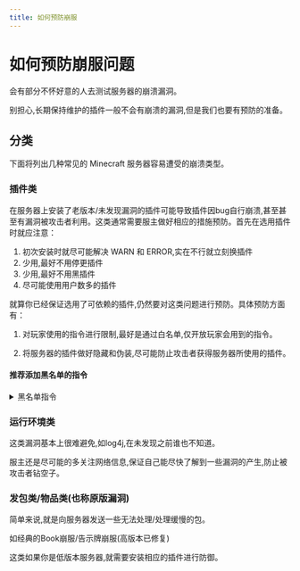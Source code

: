 ```yaml
---
title: 如何预防崩服
---
```


# 如何预防崩服问题

会有部分不怀好意的人去测试服务器的崩溃漏洞。

别担心,长期保持维护的插件一般不会有崩溃的漏洞,但是我们也要有预防的准备。

## 分类

下面将列出几种常见的 Minecraft 服务器容易遭受的崩溃类型。

### 插件类

在服务器上安装了老版本/未发现漏洞的插件可能导致插件因bug自行崩溃,甚至甚至有漏洞被攻击者利用。这类通常需要服主做好相应的措施预防。首先在选用插件时就应注意：
1. 初次安装时就尽可能解决 WARN 和 ERROR,实在不行就立刻换插件
2. 少用,最好不用停更插件
3. 少用,最好不用黑插件
4. 尽可能使用用户数多的插件

就算你已经保证选用了可依赖的插件,仍然要对这类问题进行预防。具体预防方面有：

1. 对玩家使用的指令进行限制,最好是通过白名单,仅开放玩家会用到的指令。

2. 将服务器的插件做好隐藏和伪装,尽可能防止攻击者获得服务器所使用的插件。

#### 推荐添加黑名单的指令
<details>
  <summary>黑名单指令</summary>

```
      # WorldEdit exploit
      - "//calc"
      - "//calculate"
      - "//eval"
      - "//evaluate"
      - "//solve"
      - "//asc"
      - "//ascend"
      - "//desc"
      - "//descend"
      # HolographicDisplays exploit
      - "/hd readtext"
      - "/holo readtext"
      - "/hologram readtext"
      - "/holograms readtext"
      - "/holographicdisplays readtext"
      # PermissionsEx exploit
      - "/pex promote"
      - "/pex demote"
      - "/promote"
      - "/demote"
      - "/execute"
      # Multiverse exploit
      - "/mv ^"
      - "/mv help <"
      - "/mvhelp <"
      - "/$"
      # FAWE exploit
      - "//to"
      - "/to"
```

</details>

### 运行环境类

这类漏洞基本上很难避免,如log4j,在未发现之前谁也不知道。

服主还是尽可能的多关注网络信息,保证自己能尽快了解到一些漏洞的产生,防止被攻击者钻空子。

### 发包类/物品类(也称原版漏洞)

简单来说,就是向服务器发送一些无法处理/处理缓慢的包。

如经典的Book崩服/告示牌崩服(高版本已修复)

这类如果你是低版本服务器,就需要安装相应的插件进行防御。
